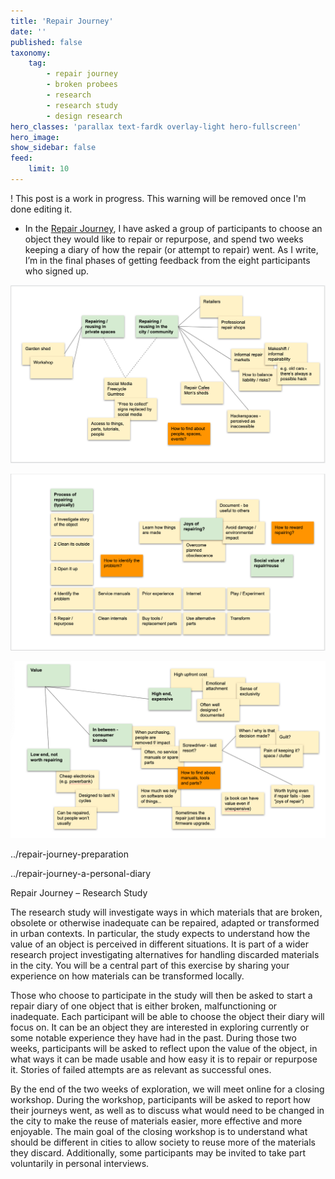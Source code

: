 ```yaml
---
title: 'Repair Journey'
date: ''
published: false
taxonomy:
    tag:
        - repair journey
        - broken probees
        - research
        - research study
        - design research
hero_classes: 'parallax text-fardk overlay-light hero-fullscreen'
hero_image:
show_sidebar: false
feed:
    limit: 10
---
```


! This post is a work in progress. This warning will be removed once I'm done editing it.

* In the [Repair Journey](https://opendott.org/repair-diaries/), I have asked a group of participants to choose an object they would like to repair or repurpose, and spend two weeks keeping a diary of how the repair (or attempt to repair) went. As I write, I’m in the final phases of getting feedback from the eight participants who signed up.


![Repair in Public / Repair in Private](private-public.png?lightbox=1000)

![Process of Repair / Joys of Repair](process-joy.png?lightbox=1000)

![Value](value.png?lightbox=1000)

../repair-journey-preparation

../repair-journey-a-personal-diary


Repair Journey – Research Study

The research study will investigate ways in which materials that are broken, obsolete or otherwise inadequate can be repaired, adapted or transformed in urban contexts. In particular, the study expects to understand how the value of an object is perceived in different situations. It is part of a wider research project investigating alternatives for handling discarded materials in the city. You will be a central part of this exercise by sharing your experience on how materials can be transformed locally.

Those who choose to participate in the study will then be asked to start a repair diary of one object that is either broken, malfunctioning or inadequate. Each participant will be able to choose the object their diary will focus on. It can be an object they are interested in exploring currently or some notable experience they have had in the past. During those two weeks, participants will be asked to reflect upon the value of the object, in what ways it can be made usable and how easy it is to repair or repurpose it. Stories of failed attempts are as relevant as successful ones.

By the end of the two weeks of exploration, we will meet online for a closing workshop. During the workshop, participants will be asked to report how their journeys went, as well as to discuss what would need to be changed in the city to make the reuse of materials easier, more effective and more enjoyable. The main goal of the closing workshop is to understand what should be different in cities to allow society to reuse more of the materials they discard. Additionally, some participants may be invited to take part voluntarily in personal interviews.
